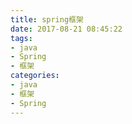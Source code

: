 ```yaml
---
title: spring框架
date: 2017-08-21 08:45:22
tags: 
- java
- Spring
- 框架
categories:
- java
- 框架
- Spring
---
```

